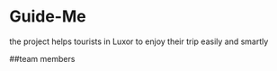 # Guide-Me
the project helps tourists in Luxor to enjoy their trip easily and smartly

##team members
